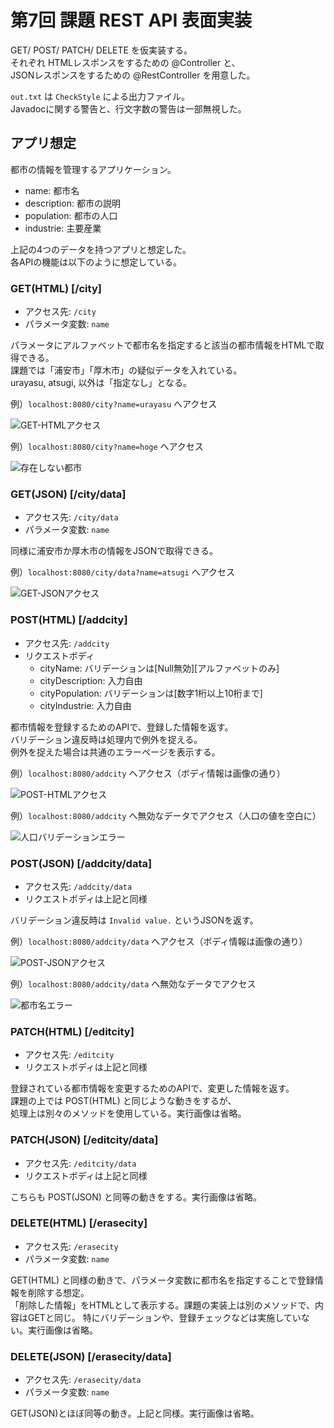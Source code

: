 # 第7回 課題 REST API 表面実装

GET/ POST/ PATCH/ DELETE を仮実装する。  
それぞれ HTMLレスポンスをするための @Controller と、  
JSONレスポンスをするための @RestController を用意した。

`out.txt` は `CheckStyle` による出力ファイル。  
Javadocに関する警告と、行文字数の警告は一部無視した。

## アプリ想定

都市の情報を管理するアプリケーション。

- name: 都市名
- description: 都市の説明
- population: 都市の人口
- industrie: 主要産業

上記の4つのデータを持つアプリと想定した。  
各APIの機能は以下のように想定している。

### GET(HTML) [/city]

- アクセス先: `/city`
- パラメータ変数: `name`

パラメータにアルファベットで都市名を指定すると該当の都市情報をHTMLで取得できる。  
課題では「浦安市」「厚木市」の疑似データを入れている。  
urayasu, atsugi, 以外は「指定なし」となる。

例）`localhost:8080/city?name=urayasu` へアクセス

![GET-HTMLアクセス](img/gethtml01.png)

例）`localhost:8080/city?name=hoge` へアクセス

![存在しない都市](img/gethtml02.png)

### GET(JSON) [/city/data]

- アクセス先: `/city/data`
- パラメータ変数: `name`

同様に浦安市か厚木市の情報をJSONで取得できる。

例）`localhost:8080/city/data?name=atsugi` へアクセス

![GET-JSONアクセス](img/getjson01.png)

### POST(HTML) [/addcity]

- アクセス先: `/addcity`
- リクエストボディ
  - cityName: バリデーションは[Null無効][アルファベットのみ]
  - cityDescription: 入力自由
  - cityPopulation: バリデーションは[数字1桁以上10桁まで]
  - cityIndustrie: 入力自由

都市情報を登録するためのAPIで、登録した情報を返す。  
バリデーション違反時は処理内で例外を捉える。  
例外を捉えた場合は共通のエラーページを表示する。

例）`localhost:8080/addcity` へアクセス（ボディ情報は画像の通り）

![POST-HTMLアクセス](img/posthtml01.png)

例）`localhost:8080/addcity` へ無効なデータでアクセス（人口の値を空白に）

![人口バリデーションエラー](img/posthtml02.png)

### POST(JSON) [/addcity/data]

- アクセス先: `/addcity/data`
- リクエストボディは上記と同様

バリデーション違反時は `Invalid value.` というJSONを返す。

例）`localhost:8080/addcity/data` へアクセス（ボディ情報は画像の通り）

![POST-JSONアクセス](img/postjson01.png)

例）`localhost:8080/addcity/data` へ無効なデータでアクセス

![都市名エラー](img/postjson02.png)

### PATCH(HTML) [/editcity]

- アクセス先: `/editcity`
- リクエストボディは上記と同様

登録されている都市情報を変更するためのAPIで、変更した情報を返す。  
課題の上では POST(HTML) と同じような動きをするが、  
処理上は別々のメソッドを使用している。実行画像は省略。

### PATCH(JSON) [/editcity/data]

- アクセス先: `/editcity/data`
- リクエストボディは上記と同様

こちらも POST(JSON) と同等の動きをする。実行画像は省略。

### DELETE(HTML) [/erasecity]

- アクセス先: `/erasecity`
- パラメータ変数: `name`

GET(HTML) と同様の動きで、パラメータ変数に都市名を指定することで登録情報を削除する想定。  
「削除した情報」をHTMLとして表示する。課題の実装上は別のメソッドで、内容はGETと同じ。
特にバリデーションや、登録チェックなどは実施していない。実行画像は省略。

### DELETE(JSON) [/erasecity/data]

- アクセス先: `/erasecity/data`
- パラメータ変数: `name`

GET(JSON)とほぼ同等の動き。上記と同様。実行画像は省略。
